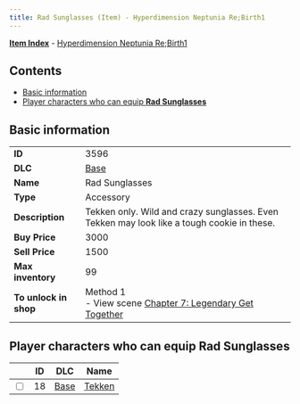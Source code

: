 ```yaml
---
title: Rad Sunglasses (Item) - Hyperdimension Neptunia Re;Birth1
---
```


[**Item Index**](/neptunia/rb1/item/index.html) - [Hyperdimension Neptunia Re;Birth1](/neptunia/rb1)

## Contents

- [Basic information](#basic-information)
- [Player characters who can equip **Rad Sunglasses**](#player-characters-who-can-equip-rad-sunglasses)

## Basic information

|   |   |
| -- | -- |
| **ID** | 3596 |
| **DLC** | [Base](/neptunia/rb1/dlc/1-base.html) |
| **Name** | Rad Sunglasses |
| **Type** | Accessory |
| **Description** | Tekken only. Wild and crazy sunglasses. Even Tekken may look like a tough cookie in these. |
| **Buy Price** | 3000 |
| **Sell Price** | 1500 |
| **Max inventory** | 99 |
| **To unlock in shop** | Method 1<br />- View scene [Chapter 7: Legendary Get Together](/neptunia/rb1/scene/1-726-chapter-7-legendary-get-together.html) |


## Player characters who can equip **Rad Sunglasses**

|    | ID | DLC | Name |
| -- | -- | --- | ---- |
| <input type="checkbox" id="rb1-player-1-18" class="trackbox" /> | 18 | [Base](/neptunia/rb1/dlc/1-base.html) | [Tekken](/neptunia/rb1/player/1-18-tekken.html) |
